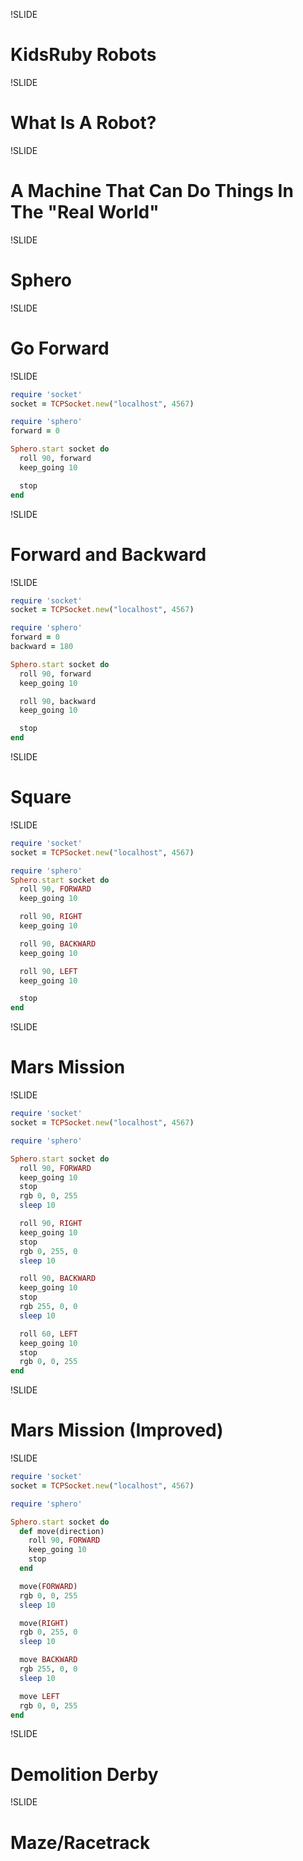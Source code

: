 !SLIDE
# KidsRuby Robots #

!SLIDE
# What Is A Robot? #

!SLIDE
# A Machine That Can Do Things In The "Real World" #

!SLIDE
# Sphero #

!SLIDE
# Go Forward #

!SLIDE
```ruby
require 'socket'
socket = TCPSocket.new("localhost", 4567)

require 'sphero'
forward = 0

Sphero.start socket do
  roll 90, forward
  keep_going 10

  stop
end
```

!SLIDE
# Forward and Backward #

!SLIDE
```ruby
require 'socket'
socket = TCPSocket.new("localhost", 4567)

require 'sphero'
forward = 0
backward = 180

Sphero.start socket do
  roll 90, forward
  keep_going 10

  roll 90, backward
  keep_going 10

  stop
end
```

!SLIDE
# Square #

!SLIDE
```ruby
require 'socket'
socket = TCPSocket.new("localhost", 4567)

require 'sphero'
Sphero.start socket do
  roll 90, FORWARD
  keep_going 10

  roll 90, RIGHT
  keep_going 10

  roll 90, BACKWARD
  keep_going 10

  roll 90, LEFT
  keep_going 10

  stop
end
```

!SLIDE
# Mars Mission #

!SLIDE
```ruby
require 'socket'
socket = TCPSocket.new("localhost", 4567)

require 'sphero'

Sphero.start socket do
  roll 90, FORWARD
  keep_going 10
  stop
  rgb 0, 0, 255
  sleep 10

  roll 90, RIGHT
  keep_going 10
  stop
  rgb 0, 255, 0
  sleep 10

  roll 90, BACKWARD
  keep_going 10
  stop
  rgb 255, 0, 0
  sleep 10

  roll 60, LEFT
  keep_going 10
  stop
  rgb 0, 0, 255
end
```

!SLIDE
# Mars Mission (Improved) #

!SLIDE
```ruby
require 'socket'
socket = TCPSocket.new("localhost", 4567)

require 'sphero'

Sphero.start socket do
  def move(direction)
    roll 90, FORWARD
    keep_going 10
    stop
  end

  move(FORWARD)
  rgb 0, 0, 255
  sleep 10

  move(RIGHT)
  rgb 0, 255, 0
  sleep 10

  move BACKWARD
  rgb 255, 0, 0
  sleep 10

  move LEFT
  rgb 0, 0, 255
end
```

!SLIDE
# Demolition Derby #

!SLIDE
# Maze/Racetrack #
